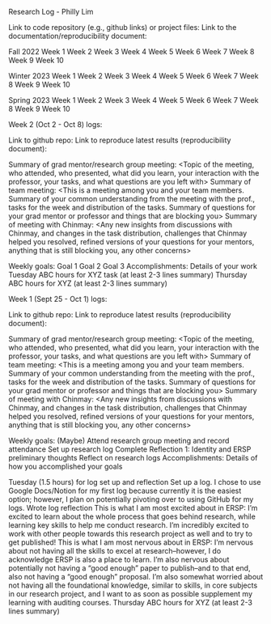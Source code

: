 Research Log - Philly Lim



Link to code repository (e.g., github links) or project files: <Insert links here>
Link to the documentation/reproducibility document: <Insert link here>

Fall 2022
Week 1
Week 2
Week 3
Week 4
Week 5
Week 6
Week 7
Week 8
Week 9
Week  10




Winter 2023
Week 1
Week 2
Week 3
Week 4
Week 5
Week 6
Week 7
Week 8
Week 9
Week  10




Spring 2023
Week 1
Week 2
Week 3
Week 4
Week 5
Week 6
Week 7
Week 8
Week 9
Week  10














Week 2 (Oct 2 - Oct 8) logs:

Link to github repo:
Link to reproduce latest results (reproducibility document):

Summary of grad mentor/research group meeting: <Topic of the meeting, who attended, who presented, what did you learn, your interaction with the professor, your tasks, and what questions are you left with>
Summary of team meeting: <This is a meeting among you and your team members. Summary of your common understanding from the meeting with the prof., tasks for the week and distribution of the tasks. Summary of questions for your grad mentor or professor and things that are blocking you>
Summary of meeting with Chinmay: <Starts in the second half of the Fall quarter> <Any new insights from discussions with Chinmay, and changes in the task distribution, challenges that Chinmay helped you resolved,  refined versions of your questions for your mentors, anything that is still blocking you, any other concerns>
 
Weekly goals: 
Goal 1
Goal 2
Goal 3
Accomplishments: <List of things other than the above goals that you completed in the week>
Details of your work 
Tuesday ABC hours for XYZ task (at least 2-3 lines summary)
Thursday ABC hours for XYZ (at least 2-3 lines summary)




Week 1 (Sept 25 - Oct 1) logs:

Link to github repo:
Link to reproduce latest results (reproducibility document):


Summary of grad mentor/research group meeting: <Topic of the meeting, who attended, who presented, what did you learn, your interaction with the professor, your tasks, and what questions are you left with>
Summary of team meeting: <This is a meeting among you and your team members. Summary of your common understanding from the meeting with the prof., tasks for the week and distribution of the tasks. Summary of questions for your grad mentor or professor and things that are blocking you>
Summary of meeting with Chinmay: <Starts in the second half of the Fall quarter> <Any new insights from discussions with Chinmay, and changes in the task distribution, challenges that Chinmay helped you resolved,  refined versions of your questions for your mentors, anything that is still blocking you, any other concerns>
 
Weekly goals: 
(Maybe) Attend research group meeting and record attendance
Set up research log
Complete Reflection 1: Identity and ERSP preliminary thoughts
Reflect on research logs
Accomplishments: <List of things other than the above goals that you completed in the week>
Details of how you accomplished your goals
 
Tuesday (1.5 hours) for log set up and reflection
Set up a log. I chose to use Google Docs/Notion for my first log because currently it is the easiest option; however, I plan on potentially pivoting over to using GitHub for my logs.
Wrote log reflection
This is what I am most excited about in ERSP:
I’m excited to learn about the whole process that goes behind research, while learning key skills to help me conduct research. I’m incredibly excited to work with other people towards this research project as well and to try to get published!
This is what I am most nervous about in ERSP:
I’m nervous about not having all the skills to excel at research–however, I do acknowledge ERSP is also a place to learn. I’m also nervous about potentially not having a “good enough” paper to publish–and to that end, also not having a “good enough” proposal. I’m also somewhat worried about not having all the foundational knowledge, similar to skills, in core subjects in our research project, and I want to as soon as possible supplement my learning with auditing courses. 
Thursday ABC hours for XYZ (at least 2-3 lines summary)
